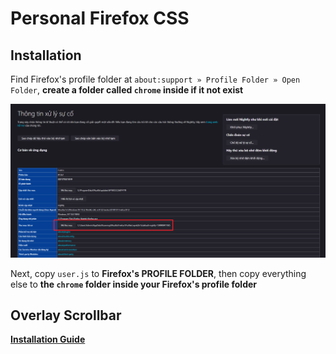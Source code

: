 <h1>Personal Firefox CSS</h1>

## Installation

Find Firefox's profile folder at `about:support » Profile Folder » Open Folder`, **create a folder called `chrome` inside if it not exist**

![](overlay_scrollbar/.screenshots/3.png)

Next, copy `user.js` to **Firefox's PROFILE FOLDER**, then copy everything else to **the `chrome` folder inside your Firefox's profile folder**

## Overlay Scrollbar

**[Installation Guide](overlay_scrollbar/README.md)**